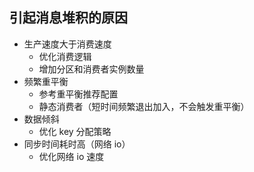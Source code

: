 ## 引起消息堆积的原因
 - 生产速度大于消费速度
   - 优化消费逻辑
   - 增加分区和消费者实例数量
 - 频繁重平衡
   - 参考重平衡推荐配置
   - 静态消费者（短时间频繁退出加入，不会触发重平衡）
 - 数据倾斜
   - 优化 key 分配策略
 - 同步时间耗时高（网络 io）
   - 优化网络 io 速度